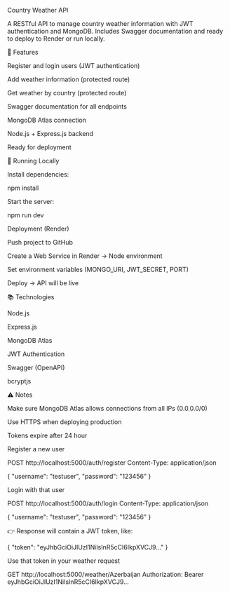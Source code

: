 Country Weather API

A RESTful API to manage country weather information with JWT authentication and MongoDB.
Includes Swagger documentation and ready to deploy to Render or run locally.

🌟 Features

Register and login users (JWT authentication)

Add weather information (protected route)

Get weather by country (protected route)

Swagger documentation for all endpoints

MongoDB Atlas connection

Node.js + Express.js backend

Ready for deployment

🚀 Running Locally

Install dependencies:

npm install


Start the server:

npm run dev

Deployment (Render)

Push project to GitHub

Create a Web Service in Render → Node environment

Set environment variables (MONGO_URI, JWT_SECRET, PORT)

Deploy → API will be live

📚 Technologies

Node.js

Express.js

MongoDB Atlas

JWT Authentication

Swagger (OpenAPI)

bcryptjs

⚠️ Notes

Make sure MongoDB Atlas allows connections from all IPs (0.0.0.0/0)

Use HTTPS when deploying production

Tokens expire after 24 hour

Register a new user

POST http://localhost:5000/auth/register
Content-Type: application/json

{
  "username": "testuser",
  "password": "123456"
}


Login with that user

POST http://localhost:5000/auth/login
Content-Type: application/json

{
  "username": "testuser",
  "password": "123456"
}


👉 Response will contain a JWT token, like:

{
  "token": "eyJhbGciOiJIUzI1NiIsInR5cCI6IkpXVCJ9..."
}


Use that token in your weather request

GET http://localhost:5000/weather/Azerbaijan
Authorization: Bearer eyJhbGciOiJIUzI1NiIsInR5cCI6IkpXVCJ9...

